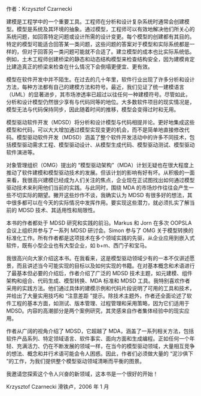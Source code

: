
作者：Krzysztof Czarnecki

建模是工程学中的一个重要工具。工程师在分析和设计复杂系统时通常会创建模型。模型是系统及其环境的抽象。通过模型，工程师可以有效地解决他们所关心的系统问题，如回答特定问题或设计所需的设计变更。每个模型的创建都有其目的。特定的模型可能适合回答某一类问题，这些问题的答案对于模型和实际系统都是一样的，但对于回答另一类问题可能就不合适了。建立模型的成本也比实际系统低。例如，土木工程师创建桥梁的静态和动态结构模型来检查结构安全，因为建模肯定比建造真正的桥梁来检查在什么情况下会倒塌更便宜、更有效。

模型在软件开发中并不陌生。在过去的几十年里，软件行业出现了许多分析和设计方法，每种方法都有自己的建模方法和符号。最近，我们见证了统一建模语言（UML）的显著进步，其市场渗透率已超过以往任何一种建模符号。尽管如此，分析和设计模型仍然很少享有与代码同等的地位。大多数软件项目的现实情况是，模型无法与代码保持同步，因此随着时间的推移，模型会变得过时和无用。

模型驱动软件开发（MDSD）将分析和设计模型与代码相提并论。更好地集成这些模型和代码，可以大大增加通过模型实现变更的机会，而不是简单地直接修改代码。模型驱动软件开发（MDSD）涵盖了整个软件开发活动中的许多不同技术，包括模型驱动需求工程、模型驱动设计、从模型生成代码、模型驱动测试、模型驱动软件演进等。

对象管理组织（OMG）提出的 “模型驱动架构”（MDA）计划无疑也在很大程度上推动了软件建模和模型驱动技术的发展。但该计划的影响有好有坏。从积极的一面来看，我很高兴建模已经成为人们关注的焦点，企业现在正试图找出如何通过模型驱动技术来利用他们当前的实践。与此同时，围绕 MDA 的市场炒作往往会产生一些不切实际的期望。撇开这些炒作不谈，我确实认为 MDSD 有很多好的想法，其中很多都可以在今天的实际情况中发挥作用。要实现这些潜力，就必须扎实了解当前的 MDSD 技术、其适用性和局限性。

本书的作者都处于 MDSD 研究和实践的前沿。Markus 和 Jorn 在多次 OOPSLA 会议上组织并参与了一系列 MDSD 研讨会。Simon 参与了 OMG 关于模型转换的标准化工作。所有作者都是这项技术在多个领域实践的先驱，从企业应用到嵌入式软件，既有小型企业也有大型企业，如 b+m、西门子和宝马。

我很高兴向大家介绍这本书。在我看来，这是模型驱动领域少有的一本不仅讲述愿景，而且讲述当今可能实现的目标以及如何实现的书籍。在对基本概念和术语进行了最基本但必要的介绍后，作者介绍了广泛的 MDSD 技术主题，如元建模、组件架构和组合、代码生成、模型转换、MDA 标准和 MDSD 工具。我特别喜欢作者采用的实践方法。他们通过具体的建模示例和代码片段说明了可用的工具和技术，并给出了大量实用技巧和 “注意差距 ”提示。除技术主题外，作者还全面论述了软件工程的基本方面，如测试、版本管理、过程管理和采用策略，因为它们适用于 MDSD。内容的高潮部分是两个案例研究，其灵感来自作者集体经验中的现实应用。

作者从广阔的视角介绍了 MDSD，它超越了 MDA，涵盖了一系列相关方法，包括软件产品系列、特定领域语言、软件事实、面向方面和生成编程。正如任何一个年轻、充满活力、仍在不断发展的领域一样，在当今的模型驱动领域，大量相互竞争的想法、概念和并行术语可能会令人困惑。因此，作者们必须做大量的 “泥沙俱下 ”的工作，为我们提供整个模型驱动领域清晰而平衡的图景。

我邀请您探索这个令人兴奋的新领域，这本书是一个很好的开始！

Krzysztof Czarnecki 滑铁卢，2006 年 1 月
